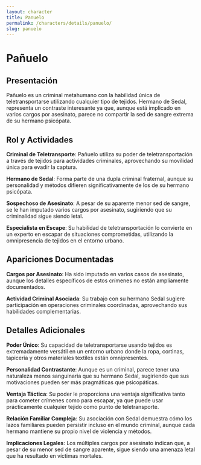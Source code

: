 ```yaml
---
layout: character
title: Panuelo
permalink: /characters/details/panuelo/
slug: panuelo
---
```


# Pañuelo

## Presentación

Pañuelo es un criminal metahumano con la habilidad única de teletransportarse utilizando cualquier tipo de tejidos. Hermano de Sedal, representa un contraste interesante ya que, aunque está implicado en varios cargos por asesinato, parece no compartir la sed de sangre extrema de su hermano psicópata.

## Rol y Actividades

**Criminal de Teletransporte**: Pañuelo utiliza su poder de teletransportación a través de tejidos para actividades criminales, aprovechando su movilidad única para evadir la captura.

**Hermano de Sedal**: Forma parte de una dupla criminal fraternal, aunque su personalidad y métodos difieren significativamente de los de su hermano psicópata.

**Sospechoso de Asesinato**: A pesar de su aparente menor sed de sangre, se le han imputado varios cargos por asesinato, sugiriendo que su criminalidad sigue siendo letal.

**Especialista en Escape**: Su habilidad de teletransportación lo convierte en un experto en escapar de situaciones comprometidas, utilizando la omnipresencia de tejidos en el entorno urbano.

## Apariciones Documentadas

**Cargos por Asesinato**: Ha sido imputado en varios casos de asesinato, aunque los detalles específicos de estos crímenes no están ampliamente documentados.

**Actividad Criminal Asociada**: Su trabajo con su hermano Sedal sugiere participación en operaciones criminales coordinadas, aprovechando sus habilidades complementarias.

## Detalles Adicionales

**Poder Único**: Su capacidad de teletransportarse usando tejidos es extremadamente versátil en un entorno urbano donde la ropa, cortinas, tapicería y otros materiales textiles están omnipresentes.

**Personalidad Contrastante**: Aunque es un criminal, parece tener una naturaleza menos sanguinaria que su hermano Sedal, sugiriendo que sus motivaciones pueden ser más pragmáticas que psicopáticas.

**Ventaja Táctica**: Su poder le proporciona una ventaja significativa tanto para cometer crímenes como para escapar, ya que puede usar prácticamente cualquier tejido como punto de teletransporte.

**Relación Familiar Compleja**: Su asociación con Sedal demuestra cómo los lazos familiares pueden persistir incluso en el mundo criminal, aunque cada hermano mantiene su propio nivel de violencia y métodos.

**Implicaciones Legales**: Los múltiples cargos por asesinato indican que, a pesar de su menor sed de sangre aparente, sigue siendo una amenaza letal que ha resultado en víctimas mortales.